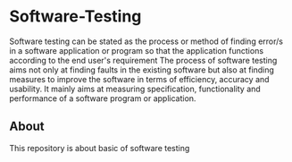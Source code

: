 # Software-Testing

Software testing can be stated as the process or method of finding error/s in a software application or program so that the application functions according to the end user's requirement
The process of software testing aims not only at finding faults in the existing software but also at finding measures to improve the software in terms of efficiency, accuracy and usability. 
It mainly aims at measuring specification, functionality and performance of a software program or application.

## About
This repository is about basic of software testing 

